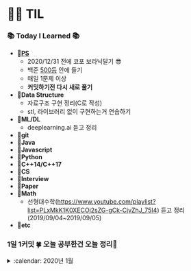 # :woman_technologist: TIL
### :books: Today I Learned :books:
* **:file_folder:[PS](https://github.com/sooooojinlee/TIL/tree/master/PS)**
  * 2020/12/31 전에 코포 보라닉달기 :sunglasses:
  * 백준 [500등](https://www.acmicpc.net/user/jaq0424) 안에 들기
  * 매일 1문제 이상
  * **커밋하기전 다시 새로 풀기**
* **:file_folder:Data Structure**
  * 자료구조 구현 정리(C로 작성)
  * stl, 라이브러리 없이 구현하는거 연습하기
* **:file_folder:ML/DL**
  * deeplearning.ai 듣고 정리
* **:file_folder:git**
* **:file_folder:Java**
* **:file_folder:Javascript**
* **:file_folder:Python**
* **:file_folder:C++14/C++17**
* **:file_folder:CS**
* **:file_folder:Interview**
* **:file_folder:Paper**
* **:file_folder:Math**
  * 선형대수학(https://www.youtube.com/playlist?list=PLxMkK1K0XECOj2sZG-gCk-CjvZhJ_75I4) 듣고 정리(2019/09/04~2019/09/05)
* **:file_folder:etc**

### 1일 1커밋 :four_leaf_clover: 오늘 공부한건 오늘 정리:pencil:
<details>
 <summary> :calendar: 2020년 1월</summary>
<div markdown="1">
 
##### 200127
* 16924 십자가 찾기 다시 풂
##### 200128
* 16922 로마 숫자 만들기 다시 풂
* 16988 Baaaaaaaaaduk2 (Easy) 맞왜틀..
##### 200129
* 17070 파이프 옮기기, 15686 치킨배달, 16637 괄호 추가하기 다시 풂
* 1413 제 1종 스털링 수...? :thinking:
</div>
</details>
